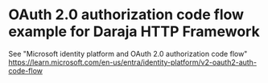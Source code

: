 # OAuth 2.0 authorization code flow example for Daraja HTTP Framework

See "Microsoft identity platform and OAuth 2.0 authorization code flow"
 https://learn.microsoft.com/en-us/entra/identity-platform/v2-oauth2-auth-code-flow


